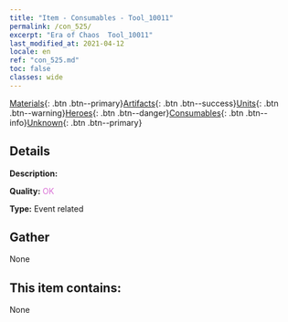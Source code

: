 ```yaml
---
title: "Item - Consumables - Tool_10011"
permalink: /con_525/
excerpt: "Era of Chaos  Tool_10011"
last_modified_at: 2021-04-12
locale: en
ref: "con_525.md"
toc: false
classes: wide
---
```

 [Materials](/){: .btn .btn--primary}[Artifacts](/Artifacts/){: .btn .btn--success}[Units](/Units/){: .btn .btn--warning}[Heroes](/Heroes/){: .btn .btn--danger}[Consumables](/Consumables/){: .btn .btn--info}[Unknown](/Unknown/){: .btn .btn--primary}

## Details
 **Description:** 

 **Quality:** <span style="color: #DA70D6">OK</span>

 **Type:** Event related

## Gather

  None

## This item contains:

  None


